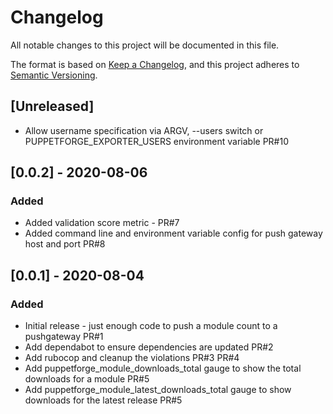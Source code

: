 # Changelog
All notable changes to this project will be documented in this file.

The format is based on [Keep a Changelog](https://keepachangelog.com/en/1.0.0/),
and this project adheres to [Semantic Versioning](https://semver.org/spec/v2.0.0.html).

## [Unreleased]
- Allow username specification via ARGV, --users switch or PUPPETFORGE_EXPORTER_USERS environment variable PR#10

## [0.0.2] - 2020-08-06
### Added
- Added validation score metric - PR#7
- Added command line and environment variable config for push gateway host and port PR#8

## [0.0.1] - 2020-08-04
### Added
- Initial release - just enough code to push a module count to a pushgateway PR#1
- Add dependabot to ensure dependencies are updated PR#2
- Add rubocop and cleanup the violations PR#3 PR#4
- Add puppetforge_module_downloads_total gauge to show the total downloads for a module PR#5
- Add puppetforge_module_latest_downloads_total gauge to show downloads for the latest release PR#5
